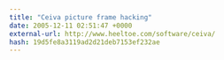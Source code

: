```yaml
---
title: "Ceiva picture frame hacking"
date: 2005-12-11 02:51:47 +0000
external-url: http://www.heeltoe.com/software/ceiva/
hash: 19d5fe8a3119ad2d21deb7153ef232ae
---
```



